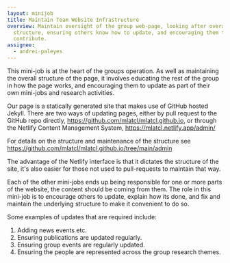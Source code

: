 ```yaml
---
layout: minijob
title: Maintain Team Website Infrastructure
overview: Maintain oversight of the group web-page, looking after overall
  structure, ensuring others know how to update, and encouraging them to
  contribute.
assignee:
  - andrei-paleyes
---
```

This mini-job is at the heart of the groups operation. As well as maintaining the overall structure of the page, it involves educating the rest of the group in how the page works, and encouraging them to update as part of their own mini-jobs and research activities. 

Our page is a statically generated site that makes use of GitHub hosted Jekyll. There are two ways of updating pages, either by pull request to the GitHub repo directly, <https://github.com/mlatcl/mlatcl.github.io>, or through the Netlify Content Management System, <https://mlatcl.netlify.app/admin/>

For details on the structure and maintenance of the structure see <https://github.com/mlatcl/mlatcl.github.io/tree/main/admin>

The advantage of the Netlify interface is that it dictates the structure of the site, it's also easier for those not used to pull-requests to maintain that way.

Each of the other mini-jobs ends up being responsible for one or more parts of the website, the content should be coming from them. The role in this mini-job is to encourage others to update, explain how its done, and fix and maintain the underlying structure to make it convenient to do so. 

Some examples of updates that are required include:

1. Adding news events etc.
2. Ensuring publications are updated regularly.
3. Ensuring group events are regularly updated.
4. Ensuring the people are represented across the group research themes.